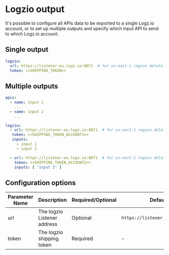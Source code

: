 # Logzio output
It's possible to configure all APIs data to be exported to a single Logz.io account, or to set up multiple outputs and specify which input API to send to which Logz.io account.

## Single output
```yaml
logzio:
  url: https://listener-eu.logz.io:8071  # for us-east-1 region delete url param (default) 
  token: <<SHIPPING_TOKEN>>
```

## Multiple outputs
```yaml
apis:
  - name: input 1
    ...
  - name: input 2
    ...

logzio:
  - url: https://listener-eu.logz.io:8071  # for us-east-1 region delete url param (default)
   token: <<SHIPPING_TOKEN_ACCOUNT1>>
   inputs: 
     - input 1
     - input 2

  - url: https://listener-eu.logz.io:8071  # for us-east-1 region delete url param (default)
    token: <<SHIPPING_TOKEN_ACCOUNT2>>
    inputs: [ "input 1" ]
```

## Configuration options

| Parameter Name | Description                 | Required/Optional | Default                         |
|----------------|-----------------------------|-------------------|---------------------------------|
| url            | The logzio Listener address | Optional          | `https://listener.logz.io:8071` |
| token          | The logzio shipping token   | Required          | -                               |
